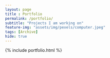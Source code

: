 ```yaml
---
layout: page
title : Portfolio
permalink: /portfolio/
subtitle: "Projects I am working on"
feature-img: "assets/img/pexels/computer.jpeg"
tags: [Archive]
hide: true
---
```


{% include portfolio.html %}
